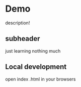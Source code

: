 # Demo


description!

## subheader


just learning nothing much

## Local development


open index .html in your browsers